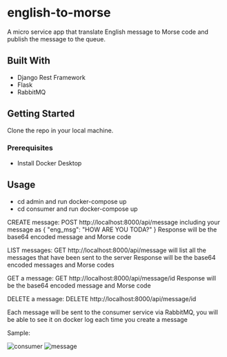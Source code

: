 # english-to-morse
A micro service app that translate English message to Morse code and publish the message to the queue.

## Built With

* Django Rest Framework
* Flask
* RabbitMQ

<!-- GETTING STARTED -->
## Getting Started

Clone the repo in your local machine.

### Prerequisites

* Install Docker Desktop

<!-- USAGE EXAMPLE -->
## Usage

- cd admin and run docker-compose up
- cd consumer and run docker-compose up

CREATE message:
 POST http://localhost:8000/api/message including your message as 
 {
    "eng_msg": "HOW ARE YOU TODA?"
 }
 Response will be the base64 encoded message and Morse code

LIST messages:
GET http://localhost:8000/api/message will list all the messages that have been sent to the server
Response will be the base64 encoded messages and Morse codes

GET a message:
GET http://localhost:8000/api/message/id
Response will be the base64 encoded message and Morse code

DELETE a message:
DELETE http://localhost:8000/api/message/id

Each message will be sent to the consumer service via RabbitMQ, you will be able to see it on docker log each time you create a message

Sample:

![consumer](https://i.ibb.co/1mkwp65/Screen-Shot-2021-11-09-at-5-46-07-PM.png)
![message](https://i.ibb.co/BwvbSr2/Screen-Shot-2021-11-09-at-5-46-40-PM.png)

